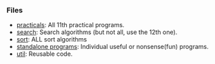 ### Files
- [practicals](practicals/): All 11th practical programs.
- [search](search/): Search algorithms (but not all, use the 12th one).
- [sort](sort/): ALL sort algorithms
- [standalone programs](standalone-programs/): Individual useful or nonsense(fun) programs.
- [util](util/): Reusable code.
